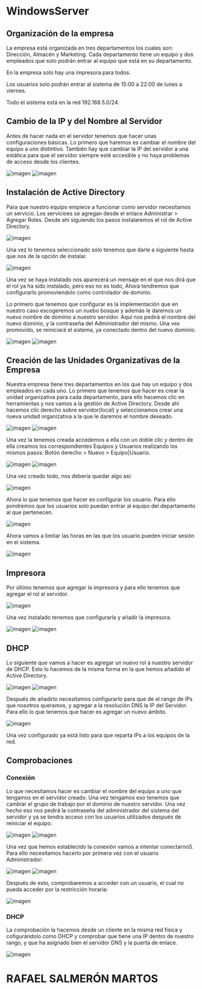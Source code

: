 # WindowsServer
## Organización de la empresa
La empresa está organizada en tres departamentos los cuales son: Dirección, Almacén y Marketing. Cada departamento tiene un equipo y dos empleados que solo podrán entrar al equipo que está en su departamento.

En la empresa solo hay una impresora para todos.

Los usuarios solo podrán entrar al sistema de 15:00 a 22:00 de lunes a viernes.

Todo el sistema está en la red 192.168.5.0/24.

## Cambio de la IP y del Nombre al Servidor
Antes de hacer nada en el servidor tenemos que hacer unas configuraciones básicas. Lo primero que haremos es cambiar el nombre del equipo a uno distintivo. También hay que cambiar la IP del servidor a una estática para que el servidor siempre esté accesible y no haya problemas de acceso desde los clientes.

![imagen](./img/CAMBIARIP.PNG)
![imagen](./img/CAMBIARNOMBRE.PNG)

## Instalación de Active Directory
Para que nuestro equipo empiece a funcionar como servidor necesitamos un servicio. Los servicioes se agregan desde el enlace Administrar > Agregar Roles. Desde ahí siguiendo los pasos instalaremos el rol de Active Directory.

![imagen](./img/SELECCIONARAD.PNG)

Una vez lo tenemos seleccionado solo tenemos que darle a siguiente hasta que nos de la opción de instalar.

![imagen](./img/ADINSTALADO.PNG)

Una vez se haya instalado nos aparecerá un mensaje en el que nos dirá que el rol ya ha sido instalado, pero eso no es todo, Ahora tendremos que configurarlo promoviendolo como controlador de dominio.

Lo primero que tenemos que configurar es la implementación que en nuestro caso escogeremos un nuebo bosque y además le daremos un nuevo nombre de dominio a nuestro servidor. Aquí nos pedirá el nombre del nuevo dominio, y la contraseña del Administrador del mismo. Una vex promovido, se reiniciará el sistema, ya conectado dentro del nuevo dominio.

![imagen](./img/CREARBOSQUE.PNG)
![imagen](./img/AD%20INICIADO.PNG)

## Creación de las Unidades Organizativas de la Empresa
Nuestra empresa tiene tres departamentos en los que hay un equipo y dos empleados en cada uno. Lo primero que tenemos que hacer es crear la unidad organizativa para cada departamento, para ello hacemos clic en herramientas y nos vamos a la gestión de Active Directory. Desde ahí hacemos clic derecho sobre servidor(local) y seleccionamos crear una nueva unidad organizativa a la que le daremos el nombre deseado.

![imagen](./img/CREARUO1.PNG)
![imagen](./img/CREARUO2.PNG)

Una vez la tenemos creada accedemos a ella con un doble clic y dentro de ella creamos los correspondientes Equipos y Usuarios realizando los mismos pasos: Botón derecho > Nuevo > Equipo|Usuario.

![imagen](./img/CREARUSUARIO.PNG)
![imagen](./img/CREAREQUIPO.PNG)

Una vez creado todo, nos debería quedar algo así:

![imagen](./img/rs.PNG)

Ahora lo que tenemos que hacer es configurar los usuario. Para ello pondremos que los usuarios solo puedan entrar al equipo del departamento al que pertenecen.

![imagen](./img/RESTREQUIPO.PNG)

Ahora vamos a limitar las horas en las que los usuario pueden iniciar sesión en el sistema.

![imagen](./img/RESHORAS.PNG)

## Impresora
Por último tenemos que agregar la impresora y para ello tenemos que agregar el rol al servidor.

![imagen](./img/impresora.PNG)

Una vez instalado tenemos que configurarla y añadir la impresora.

![imagen](./img/impresora2.PNG)
![imagen](./img/impresora3.PNG)

## DHCP
Lo siguiente que vamos a hacer es agregar un nuevo rol a nuestro servidor de DHCP. Esto lo hacemos de la misma forma en la que hemos añadido el Active Directory.

![imagen](./img/SERVERDHCPINS.PNG)
![imagen](./img/SERVERDHCPINS2.PNG)

Después de añadirlo necesitamos configurarlo para que de el rango de IPs que nosotros queramos, y agregar a la resolución DNS la IP del Servidor. Para ello lo que tenemos que hacer es agregar un nuevo ámbito.

![imagen](./img/RANGO.PNG)

Una vez configurado ya está listo para que reparta IPs a los equipos de la red.

## Comprobaciones
### Conexión
Lo que necesitamos hacer es cambiar el nombre del equipo a uno que tengamos en el servidor creado. Una vez tengamos eso tenemos que cambiar el grupo de trabajo por el dominio de nuestro servidor. Una vez hecho eso nos pedirá la contraseña del administrador del sistema del servidor y ya se tendra acceso con los usuarios utilizados después de reiniciar el equipo.

![imagen](./img/NOMBREWIN7.PNG)
![imagen](./img/DOMINIO.PNG)

Una vez que hemos establecido la conexión vamos a intentar conectarnoS. Para ello necesitamos hacerlo por primera vez con el usuario Administrador:

![imagen](./img/ADMINLOGIN.PNG)
![imagen](./img/ADMINLOGEADO.PNG)

Después de esto, comprobaremos a acceder con un usuario, el cual no pueda acceder por la restricción horaria:

![imagen](./img/ERROR_HORARIO.PNG)

### DHCP
La comprobación la hacemos desde un cliente en la misma red física y cofigurándolo como DHCP y comprobar que tiene una IP dentro de nuestro rango, y que ha asignado bien el servidor DNS y la puerta de enlace.

![imagen](./img/dhcpcom.PNG)


# RAFAEL SALMERÓN MARTOS
